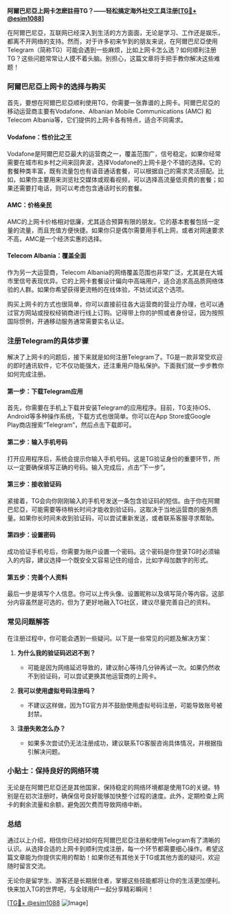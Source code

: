 **阿爾巴尼亞上网卡怎麽註冊TG？——轻松搞定海外社交工具注册[[TG💪+ @esim1088](https://t.me/s/esim1088)]**

在阿爾巴尼亞，互联网已经深入到生活的方方面面，无论是学习、工作还是娱乐，都离不开网络的支持。然而，对于许多初来乍到的朋友来说，在阿爾巴尼亞使用Telegram（简称TG）可能会遇到一些麻烦，比如上网卡怎么选？如何顺利注册TG？这些问题常常让人摸不着头脑。别担心，这篇文章将手把手教你解决这些难题！

### 阿爾巴尼亞上网卡的选择与购买

首先，要想在阿爾巴尼亞顺利使用TG，你需要一张靠谱的上网卡。阿爾巴尼亞的移动运营商主要有Vodafone、Albanian Mobile Communications (AMC) 和Telecom Albania等，它们提供的上网卡各有特点，适合不同需求。

#### Vodafone：性价比之王
Vodafone是阿爾巴尼亞最大的运营商之一，覆盖范围广，信号稳定。如果你经常需要在城市和乡村之间来回奔波，选择Vodafone的上网卡是个不错的选择。它的套餐种类丰富，既有流量包也有语音通话套餐，可以根据自己的需求灵活搭配。比如，如果你主要用来浏览社交媒体或观看视频，可以选择高流量低资费的套餐；如果还需要打电话，则可以考虑包含通话时长的套餐。

#### AMC：价格亲民
AMC的上网卡价格相对低廉，尤其适合预算有限的朋友。它的基本套餐包括一定量的流量，而且充值方便快捷。如果你只是偶尔需要用手机上网，或者对网速要求不高，AMC是一个经济实惠的选择。

#### Telecom Albania：覆盖全面
作为另一大运营商，Telecom Albania的网络覆盖范围也非常广泛，尤其是在大城市里信号表现优异。它的上网卡套餐设计偏向中高端用户，适合追求高品质网络体验的人群。如果你希望获得更流畅的在线体验，不妨试试这个选项。

购买上网卡的方式也很简单，你可以直接前往各大运营商的营业厅办理，也可以通过官方网站或授权经销商进行线上订购。记得带上你的护照或者身份证，因为按照国际惯例，开通移动服务通常需要实名认证。

### 注册Telegram的具体步骤

解决了上网卡的问题后，接下来就是如何注册Telegram了。TG是一款非常受欢迎的即时通讯软件，它不仅功能强大，还注重用户隐私保护。下面我们就一步步教你如何完成注册。

#### 第一步：下载Telegram应用
首先，你需要在手机上下载并安装Telegram的应用程序。目前，TG支持iOS、Android等多种操作系统，下载方式也很简单。你可以在App Store或Google Play商店搜索“Telegram”，然后点击下载即可。

#### 第二步：输入手机号码
打开应用程序后，系统会提示你输入手机号码。这是TG验证身份的重要环节，所以一定要确保填写正确的号码。输入完成后，点击“下一步”。

#### 第三步：接收验证码
紧接着，TG会向你刚刚输入的手机号发送一条包含验证码的短信。由于你在阿爾巴尼亞，可能需要等待稍长时间才能收到验证码，这取决于当地运营商的服务质量。如果你长时间未收到验证码，可以尝试重新发送，或者联系客服寻求帮助。

#### 第四步：设置密码
成功验证手机号后，你需要为账户设置一个密码。这个密码是你登录TG时必须输入的内容，建议选择一个既安全又容易记住的组合，比如字母加数字的形式。

#### 第五步：完善个人资料
最后一步是填写个人信息。你可以上传头像、设置昵称以及填写简介等内容。这部分内容虽然是可选的，但为了更好地融入TG社区，建议尽量完善自己的资料。

### 常见问题解答

在注册过程中，你可能会遇到一些疑问。以下是一些常见的问题及解决方案：

1. **为什么我的验证码迟迟不到？**
   - 可能是因为网络延迟导致的，建议耐心等待几分钟再试一次。如果仍然收不到验证码，可以尝试更换其他运营商的上网卡。

2. **我可以使用虚拟号码注册吗？**
   - 不建议这样做，因为TG官方并不鼓励使用虚拟号码注册，可能导致账号被封禁。

3. **注册失败怎么办？**
   - 如果多次尝试仍无法注册成功，建议联系TG客服咨询具体情况，并根据指引解决问题。

### 小贴士：保持良好的网络环境

无论是在阿爾巴尼亞还是其他国家，保持稳定的网络环境都是使用TG的关键。特别是在初次注册时，确保信号良好能够加快整个过程的速度。此外，定期检查上网卡的剩余流量和余额，避免因欠费而导致网络中断。

### 总结

通过以上介绍，相信你已经对如何在阿爾巴尼亞注册和使用Telegram有了清晰的认识。从选择合适的上网卡到顺利完成注册，每一个环节都需要细心操作。希望这篇文章能为你提供实用的帮助！如果你还有其他关于TG或其他方面的疑问，欢迎随时留言交流。

无论你是留学生、游客还是长期居住者，掌握这些技能都将让你的生活更加便利。快来加入TG的世界吧，与全球用户一起分享精彩瞬间！

[[TG💪+ @esim1088](https://t.me/s/esim1088) ![Image](https://i.postimg.cc/4NQfJmqS/Snipaste-2025-05-13-00-14-12.png)]